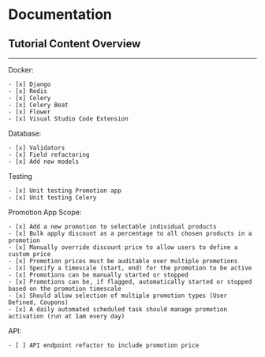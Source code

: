 # Documentation

## Tutorial Content Overview

---

Docker:

    - [x] Django
    - [x] Redis
    - [x] Celery
    - [x] Celery Beat
    - [x] Flower
    - [x] Visual Studio Code Extension

Database:

    - [x] Validators
    - [x] Field refactoring
    - [x] Add new models

Testing

    - [x] Unit testing Promotion app
    - [x] Unit testing Celery

Promotion App Scope: 

    - [x] Add a new promotion to selectable individual products
    - [x] Bulk apply discount as a percentage to all chosen products in a promotion
    - [x] Manually override discount price to allow users to define a custom price
    - [x] Promotion prices must be auditable over multiple promotions
    - [x] Specify a timescale (start, end) for the promotion to be active
    - [x] Promotions can be manually started or stopped
    - [x] Promotions can be, if flagged, automatically started or stopped based on the promotion timescale
    - [x] Should allow selection of multiple promotion types (User Defined, Coupons)
    - [x] A daily automated scheduled task should manage promotion activation (run at 1am every day)

API:

    - [ ] API endpoint refactor to include promotion price


    
